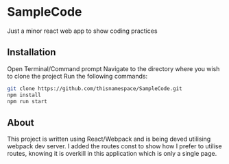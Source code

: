# SampleCode
Just a minor react web app to show coding practices

## Installation

Open Terminal/Command prompt
Navigate to the directory where you wish to clone the project
Run the following commands:

```sh
git clone https://github.com/thisnamespace/SampleCode.git
npm install 
npm run start
```

## About

This project is written using React/Webpack and is being deved utilising webpack dev server.
I added the routes const to show how I prefer to utilise routes, knowing it is overkill in this application which is only a single page.